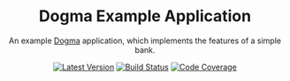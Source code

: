 <div align="center">

# Dogma Example Application

An example [Dogma](https://github.com/dogmatiq/dogma) application, which
implements the features of a simple bank.

[![Latest Version](https://img.shields.io/github/tag/dogmatiq/example.svg?&style=for-the-badge&label=semver)](https://github.com/dogmatiq/example/releases)
[![Build Status](https://img.shields.io/github/actions/workflow/status/dogmatiq/example/ci.yml?style=for-the-badge&branch=main)](https://github.com/dogmatiq/example/actions/workflows/ci.yml)
[![Code Coverage](https://img.shields.io/codecov/c/github/dogmatiq/example/main.svg?style=for-the-badge)](https://codecov.io/github/dogmatiq/example)

</div>

